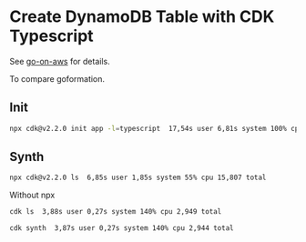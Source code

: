 # Create DynamoDB Table with CDK Typescript

See [go-on-aws](https://www.go-on-aws.com/goformation/) for details.

To compare goformation.

## Init

```bash
npx cdk@v2.2.0 init app -l=typescript  17,54s user 6,81s system 100% cpu 24,162 total
```

## Synth

```bash
npx cdk@v2.2.0 ls  6,85s user 1,85s system 55% cpu 15,807 total
```

Without npx

```bash
cdk ls  3,88s user 0,27s system 140% cpu 2,949 total
```


```bash
cdk synth  3,87s user 0,27s system 140% cpu 2,944 total
```



